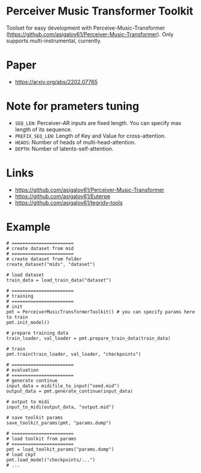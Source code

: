 # Perceiver Music Transformer Toolkit
Toolset for easy development with Perceive-Music-Transformer (https://github.com/asigalov61/Perceiver-Music-Transformer). Only supports multi-instrumental, currently. 

# Paper
- https://arxiv.org/abs/2202.07765

# Note for prameters tuning
- `SEQ_LEN`: Perceiver-AR inputs are fixed length. You can specify max length of its sequence. 
- `PREFIX_SEQ_LEN`: Length of Key and Value for cross-attention.
- `HEADS`: Number of heads of multi-head-attention. 
- `DEPTH`: Number of latents-self-attention. 

# Links
- https://github.com/asigalov61/Perceiver-Music-Transformer
- https://github.com/asigalov61/Euterpe
- https://github.com/asigalov61/tegridy-tools

# Example
```
# =======================
# create dataset from mid
# =======================
# create dataset from folder
create_dataset("mids", "dataset")

# load dataset
train_data = load_train_data("dataset")

# =======================
# training
# =======================
# init
pmt = PerceiverMusicTransformerToolkit() # you can specify params here to train
pmt.init_model()

# prepare training data
train_loader, val_loader = pmt.prepare_train_data(train_data)

# train
pmt.train(train_loader, val_loader, "checkpoints")

# =======================
# evaluation
# =======================
# generate continue
input_data = midifile_to_input("seed.mid")
output_data = pmt.generate_continue(input_data)

# output to midi
input_to_midi(output_data, "output.mid")

# save toolkit params
save_toolkit_params(pmt, "params.dump")

# =======================
# load toolkit from params
# =======================
pmt = load_toolkit_params("params.dump")
# load ckpt
pmt.load_model("checkpoints/...")
# ...
```
